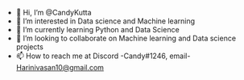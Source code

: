 - 👋 Hi, I’m @CandyKutta
- 👀 I’m interested in Data science and Machine learning 
- 🌱 I’m currently learning Python and Data Science
- 💞️ I’m looking to collaborate on Machine learning and Data science projects 
- 📫 How to reach me at Discord -Candy#1246, email- Harinivasan10@gmail.com

<!---
CandyKutta/CandyKutta is a ✨ special ✨ repository because its `README.md` (this file) appears on your GitHub profile.
You can click the Preview link to take a look at your changes.
--->
